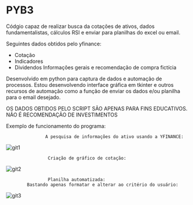 # PYB3
Códgio capaz de realizar busca da cotações de ativos, dados fundamentalistas, cálculos RSI e enviar para planilhas do excel ou email.

Seguintes dados obtidos pelo yfinance:
- Cotação
- Indicadores
- Dividendos
Informações gerais e recomendação de compra fictícia

Desenvolvido em python para captura de dados e automação de processos.
Estou desenvolvendo interface gráfica em tkinter e outros recursos de automação como a função de enviar os dados e/ou planilha para o email desejado.

OS DADOS OBTIDOS PELO SCRIPT SÃO APENAS PARA FINS EDUCATIVOS. NÃO É RECOMENDAÇÃO DE INVESTIMENTOS

Exemplo de funcionamento do programa:


                   A pesquisa de informações do ativo usando a YFINANCE:
                   
  ![git1](https://github.com/user-attachments/assets/fb44357e-085d-4ea5-a9d4-b49d38aad7d0)


                    Criação de gráfico de cotação:
  ![git2](https://github.com/user-attachments/assets/87158f0d-6231-4ead-9235-c1eb3a4d8456)


                    Planilha automatizada:
            Bastando apenas formatar e alterar ao critério do usuário:
            
![git3](https://github.com/user-attachments/assets/111cffe0-601e-44f9-aef9-487b17ed4d5a)


